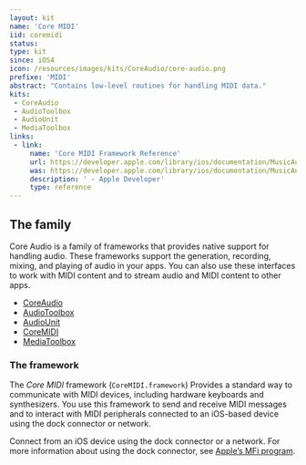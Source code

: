 ```yaml
---
layout: kit
name: 'Core MIDI'
iid: coremidi
status:
type: kit
since: iOS4
icon: /resources/images/kits/CoreAudio/core-audio.png
prefixe: 'MIDI'
abstract: "Contains low-level routines for handling MIDI data."
kits:
 - CoreAudio
 - AudioToolbox
 - AudioUnit
 - MediaToolbox
links:
 - link:
     name: 'Core MIDI Framework Reference'
     url: https://developer.apple.com/library/ios/documentation/MusicAudio/Reference/CACoreMIDIRef/index.html
     was: https://developer.apple.com/library/ios/documentation/MusicAudio/Reference/CACoreMIDIRef/_index.html
     description: ' - Apple Developer'
     type: reference
---
```


## The family

Core Audio is a family of frameworks that provides native support for handling audio. These frameworks support the generation, recording, mixing, and playing of audio in your apps. You can also use these interfaces to work with MIDI content and to stream audio and MIDI content to other apps.

* [CoreAudio](/CoreAudio)
* [AudioToolbox](/AudioToolbox)
* [AudioUnit](/AudioUnit)
* [CoreMIDI](/CoreMIDI)
* [MediaToolbox](/MediaToolbox)


### The framework

The *Core MIDI* framework (`CoreMIDI.framework`) Provides a standard way to communicate with MIDI devices, including hardware keyboards and synthesizers. You use this framework to send and receive MIDI messages and to interact with MIDI peripherals connected to an iOS-based device using the dock connector or network.

Connect from an iOS device using the dock connector or a network. For more information about using the dock connector, see [Apple’s MFi program](http://developer.apple.com/programs/mfi/).